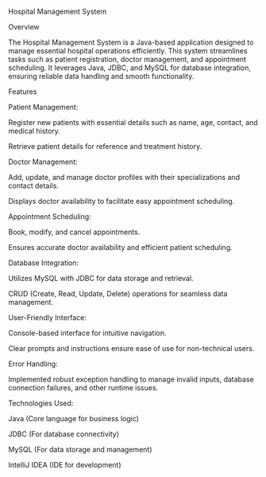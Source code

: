 Hospital Management System

Overview

The Hospital Management System is a Java-based application designed to manage essential hospital operations efficiently. This system streamlines tasks such as patient registration, doctor management, and appointment scheduling. It leverages Java, JDBC, and MySQL for database integration, ensuring reliable data handling and smooth functionality.

Features

Patient Management:

Register new patients with essential details such as name, age, contact, and medical history.

Retrieve patient details for reference and treatment history.

Doctor Management:

Add, update, and manage doctor profiles with their specializations and contact details.

Displays doctor availability to facilitate easy appointment scheduling.

Appointment Scheduling:

Book, modify, and cancel appointments.

Ensures accurate doctor availability and efficient patient scheduling.

Database Integration:

Utilizes MySQL with JDBC for data storage and retrieval.

CRUD (Create, Read, Update, Delete) operations for seamless data management.

User-Friendly Interface:

Console-based interface for intuitive navigation.

Clear prompts and instructions ensure ease of use for non-technical users.

Error Handling:

Implemented robust exception handling to manage invalid inputs, database connection failures, and other runtime issues.

Technologies Used:

Java (Core language for business logic)

JDBC (For database connectivity)

MySQL (For data storage and management)

IntelliJ IDEA (IDE for development)

